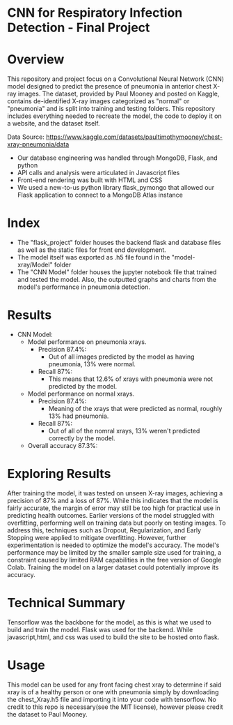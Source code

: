 # CNN for Respiratory Infection Detection - Final Project 

# Overview
This repository and project focus on a Convolutional Neural Network (CNN) model designed to predict the presence of pneumonia in anterior chest X-ray images. The dataset, provided by Paul Mooney and posted on Kaggle, contains de-identified X-ray images categorized as "normal" or "pneumonia" and is split into training and testing folders. This repository includes everything needed to recreate the model, the code to deploy it on a website, and the dataset itself.

Data Source:
https://www.kaggle.com/datasets/paultimothymooney/chest-xray-pneumonia/data

- Our database engineering was handled through MongoDB, Flask, and python
- API calls and analysis were articulated in Javascript files
- Front-end rendering was built with HTML and CSS
- We used a new-to-us python library flask_pymongo that allowed our Flask application to connect to a MongoDB Atlas instance

# Index
* The "flask_project" folder houses the backend flask and database files as well as the static files for front end development.
* The model itself was exported as .h5 file found in the "model-xray/Model" folder
* The "CNN Model" folder houses the jupyter notebook file that trained and tested the model. Also, the outputted graphs and charts from the model's performance in pneumonia detection.

# Results

* CNN Model:
    * Model performance on pneumonia xrays.
        * Precision 87.4%:
           *  Out of all images predicted by the model as having pneumonia, 13% were normal.
        * Recall 87%:
           * This means that 12.6% of xrays with pneumonia were not predicted by the model.
    * Model performance on normal xrays.
        *  Precision 87.4%:
           *  Meaning of the xrays that were predicted as normal, roughly 13% had pneumonia.
        *  Recall 87%:
           *  Out of all of the nomral xrays, 13% weren't predicted correctly by the model.
     *  Overall accuracy 87.3%:

# Exploring Results
After training the model, it was tested on unseen X-ray images, achieving a precision of 87% and a loss of 87%. While this indicates that the model is fairly accurate, the margin of error may still be too high for practical use in predicting health outcomes. Earlier versions of the model struggled with overfitting, performing well on training data but poorly on testing images. To address this, techniques such as Dropout, Regularization, and Early Stopping were applied to mitigate overfitting. However, further experimentation is needed to optimize the model's accuracy. The model's performance may be limited by the smaller sample size used for training, a constraint caused by limited RAM capabilities in the free version of Google Colab. Training the model on a larger dataset could potentially improve its accuracy.

# Technical Summary
Tensorflow was the backbone for the model, as this is what we used to build and train the model. Flask was used for the backend. While javascript,html, and css was used to build the site to be hosted onto flask. 

# Usage 
This model can be used for any front facing chest xray to determine if said xray is of a healthy person or one with pneumonia simply by downloading the chest_Xray.h5 file and importing it into your code with tensorflow. No credit to this repo is necessary(see the MIT license), however please credit the dataset to Paul Mooney.
